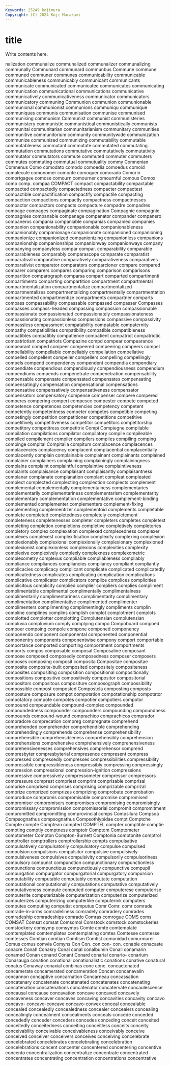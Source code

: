 ```yaml
---
Keywords: 25249 kojimura
Copyright: (C) 2024 Koji Murakami
---
```


# title

Write contents here.



nalization communalize communalized communalizer communalizing communally Communard communard communbus Commune
commune communed communer communes communicability communicable communicableness communicably communicant communicants
communicate communicated communicatee communicates communicating communication communicational communications communicative communicatively
communicativeness communicator communicators communicatory communing Communion communion communionable communional communionist
communions communiqu communique communiques communis communisation communise communised communising communism
Communist communist communisteries communistery communistic communistical communistically communists communital communitarian
communitarianism communitary communities communitive communitorium community communitywide communization communize communized
communizing commutability commutable commutableness commutant commutate commutated commutating commutation commutations
commutative commutatively commutativity commutator commutators commute commuted commuter commuters commutes
commuting commutual commutuality commy Comnenian Comnenus Como comodato comodo comoedia
comoedus comoid comolecule comonomer comonte comoquer comorado Comorin comortgagee comose
comourn comourner comournful comous Comox comp comp. compaa COMPACT compact
compactability compactable compacted compactedly compactedness compacter compactest compactible compactification compactify
compactile compacting compaction compactions compactly compactness compactnesses compactor compactors compacts
compacture compadre compadres compage compages compaginate compagination Compagnie compagnie compagnies
companable companage companator compander companero companeros compania companiable companias companied
companies companion companionability companionable companionableness companionably companionage companionate companioned companioning
companionize companionized companionizing companionless companions companionship companionships companionway companionways company
companying companyless compar compar. comparability comparable comparableness comparably comparascope comparate
comparatist comparatival comparative comparatively comparativeness comparatives comparativist comparator comparators comparcioner
compare compared comparer comparers compares comparing comparison comparisons comparition comparograph
comparsa compart comparted compartimenti compartimento comparting compartition compartment compartmental compartmentalization
compartmentalize compartmentalized compartmentalizes compartmentalizing compartmentally compartmentation compartmented compartmentize compartments compartner
comparts compass compassability compassable compassed compasser Compasses compasses compass-headed compassing
compassion compassionable compassionate compassionated compassionately compassionateness compassionating compassionless compassions compassive
compassivity compassless compassment compatability compatable compaternity compathy compatibilities compatibility compatible
compatibleness compatibles compatibly compatience compatient compatriot compatriotic compatriotism compatriots Compazine
compd compear compearance compearant comped compeer compeered compeering compeers compel
compellability compellable compellably compellation compellative compelled compellent compeller compellers compelling
compellingly compels compend compendency compendent compendia compendiary compendiate compendious compendiously
compendiousness compendium compendiums compends compenetrate compenetration compensability compensable compensate compensated
compensates compensating compensatingly compensation compensational compensations compensative compensatively compensativeness compensator
compensators compensatory compense compenser compere compered comperes compering compert compesce
compester compete competed competence competences competencies competency competent competently competentness
competer competes competible competing competingly competition competitioner competitions competitive competitively
competitiveness competitor competitors competitorship competitory competitress competitrix Compi Compiegne compilable
compilation compilations compilator compilatory compile compileable compiled compilement compiler compilers
compiles compiling comping compinge compital Compitalia compitum complacence complacences complacencies
complacency complacent complacential complacentially complacently complain complainable complainant complainants complained
complainer complainers complaining complainingly complainingness complains complaint complaintful complaintive complaintiveness
complaints complaisance complaisant complaisantly complaisantness complanar complanate complanation complant compleat
compleated complect complected complecting complection complects complement complemental complementally complementalness
complementaries complementarily complementariness complementarism complementarity complementary complementation complementative complement-binding complemented
complementer complementers complement-fixing complementing complementizer complementoid complements completable complete completed
completedness completely completement completeness completenesses completer completers completes completest completing
completion completions completive completively completories completory complex complexation complexed complexedness
complexer complexes complexest complexification complexify complexing complexion complexionably complexional complexionally
complexionary complexioned complexionist complexionless complexions complexities complexity complexive complexively complexly
complexness complexometric complexometry complexus compliable compliableness compliably compliance compliances compliancies
compliancy compliant compliantly complicacies complicacy complicant complicate complicated complicatedly complicatedness
complicates complicating complication complications complicative complicator complicators complice complices complicities
complicitous complicity complied complier compliers complies compliment complimentable complimental complimentally
complimentalness complimentarily complimentariness complimentarity complimentary complimentation complimentative complimented complimenter complimenters
complimenting complimentingly compliments complin compline complines complins complish complot complotment
complots complotted complotter complotting Complutensian complutensian compluvia compluvium comply complying
compo Compoboard compoed compoer compoing compole compone componed componency componendo
component componental componented componential componentry components componentwise compony comport comportable
comportance comported comporting comportment comportments comports compos composable composal Composaline
composant compose composed composedly composedness composer composers composes composing composit
composita Compositae compositae composite composite-built composited compositely compositeness composites compositing
composition compositional compositionally compositions compositive compositively compositor compositorial compositors compositous
compositure composograph compossibility compossible compost composted Compostela composting composts composture
composure compot compotation compotationship compotator compotatory compote compotes compotier compotiers
compotor compound compoundable compound-complex compounded compoundedness compounder compounders compounding compoundness
compounds compound-wound comprachico comprachicos comprador compradore comprecation compreg compregnate comprehend
comprehended comprehender comprehendible comprehending comprehendingly comprehends comprehense comprehensibility comprehensible comprehensibleness
comprehensibly comprehension comprehensions comprehensive comprehensively comprehensiveness comprehensivenesses comprehensives comprehensor comprend
compresbyter compresbyterial compresence compresent compress compressed compressedly compresses compressibilities compressibility
compressible compressibleness compressibly compressing compressingly compression compressional compression-ignition compressions compressive
compressively compressometer compressor compressors compressure comprest compriest comprint comprisable comprisal
comprise comprised comprises comprising comprizable comprizal comprize comprized comprizes comprizing
comprobate comprobation comproduce compromis compromisable compromise compromised compromiser compromisers compromises
compromising compromisingly compromissary compromission compromissorial compromit compromitment compromitted compromitting comprovincial
comps Compsilura Compsoa Compsognathus compsognathus Compsothlypidae compt Comptche Compte compte
Comptean compted COMPTEL compter comptible comptie compting comptly comptness comptoir
Comptom Comptometer comptometer Compton Compton-Burnett Comptonia comptonite comptrol comptroller comptrollers
comptrollership compts compulsative compulsatively compulsatorily compulsatory compulse compulsed compulsion compulsions
compulsitor compulsive compulsively compulsiveness compulsives compulsivity compulsorily compulsoriness compulsory compunct
compunction compunctionary compunctionless compunctions compunctious compunctiously compunctive compupil compurgation compurgator
compurgatorial compurgatory compursion computability computable computably computate computation computational computationally
computations computative computatively computativeness compute computed computer computerese computerise computerite
computerizable computerization computerize computerized computerizes computerizing computerlike computernik computers computes
computing computist computus Comr Comr. comr comrade comrade-in-arms comradeliness comradely
comradery comrades comradeship comradeships comrado Comras comrogue COMS coms COMSAT
Comsat comsat Comsomol Comstock comstock comstockeries comstockery comsymp comsymps Comte
comte comtemplate comtemplated comtemplates comtemplating comtes Comtesse comtesse comtesses Comtian
comtian Comtism Comtist comunidad comurmurer Comus comus comvia Comyns Con
Con. con con- con. conable conacaste conacre Conah Conakry Conal
conal conalbumin Conall conamarin conamed Conan conand Conant Conard conarial
conario- conarium Conasauga conation conational conationalistic conations conative conatural conatus
Conaway conaxial conbinas conc conc. concactenated concamerate concamerated concameration Concan
concanavalin concannon concaptive concarnation Concarneau concassation concatenary concatenate concatenated concatenates
concatenating concatenation concatenations concatenator concatervate concaulescence concausal concause concavation concave
concaved concavely concaveness concaver concaves concaving concavities concavity concavo concavo-
concavo-concave concavo-convex conceal concealable concealed concealedly concealedness concealer concealers concealing
concealingly concealment concealments conceals concede conceded concededly conceder conceders concedes
conceding conceit conceited conceitedly conceitedness conceiting conceitless conceits conceity conceivability
conceivable conceivableness conceivably conceive conceived conceiver conceivers conceives conceiving concelebrate
concelebrated concelebrates concelebrating concelebration concelebrations concent concenter concentered concentering concentive
concento concentralization concentralize concentrate concentrated concentrates concentrating concentration concentrations concentrative
